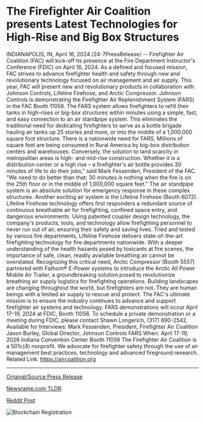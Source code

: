 # The Firefighter Air Coalition presents Latest Technologies for High-Rise and Big Box Structures

INDIANAPOLIS, IN, April 16, 2024 /24-7PressRelease/ -- Firefighter Air Coalition (FAC) will kick-off its presence at the Fire Department Instructor's Conference (FDIC) on April 16, 2024. As a defined and focused mission, FAC strives to advance firefighter health and safety through new and revolutionary technology focused on air management and air supply. This year, FAC will present new and revolutionary products in collaboration with Johnson Controls, Lifeline Firehose, and Arctic Compressor.  Johnson Controls is demonstrating the Firefighter Air Replenishment System (FARS) in the FAC Booth 11056. The FARS system allows firefighters to refill their tanks in high-rises or big-box structures within minutes using a simple, fast, and easy connection to an air standpipe system. This eliminates the traditional need for dedicating firefighters to serve as a bottle brigade hauling air tanks up 25 stories and more, or into the middle of a 1,000,000 square foot structure.  There is a nationwide need for FARS. Millions of square feet are being consumed in Rural America by big-box distribution centers and warehouses. Conversely, the solution to land scarcity in metropolitan areas is high- and mid-rise construction. Whether it is a distribution center or a high rise – a firefighter's air bottle provides 30 minutes of life to do their jobs," said Mark Fessenden, President of the FAC. "We need to do better than that; 30 minutes is nothing when the fire is on the 25th floor or in the middle of 1,000,000 square feet." The air standpipe system is an absolute solution for emergency response in these complex structures.   Another exciting air system is the Lifeline Firehose (Booth 6072). Lifeline Firehose technology offers first responders a redundant source of continuous breathable air for firefighting, confined space entry, and dangerous environments. Using patented coupler design technology, the company's products, tools, and technology allow firefighting personnel to never run out of air, ensuring their safety and saving lives. Tried and tested by various fire departments, Lifeline Firehose delivers state-of-the-art firefighting technology for fire departments nationwide. With a deeper understanding of the health hazards posed by toxicants at fire scenes, the importance of safe, clean, readily available breathing air cannot be overstated.   Recognizing this critical need, Arctic Compressor (Booth 5557) partnered with Fathom® E-Power systems to introduce the Arctic All Power Mobile Air Trailer, a groundbreaking solution posed to revolutionize breathing air supply logistics for firefighting operations.   Building landscapes are changing throughout the world, but firefighters are not. They are human beings with a limited air supply to rescue and protect. The FAC's ultimate mission is to ensure the industry continues to advance and support firefighter air systems and technology.   FARS demonstrations will occur April 17-19, 2024 at FDIC, Booth 11056.   To schedule a private demonstration or a meeting during FDIC, please contact Shawn Longerich, (317) 690-2542.   Available for Interviews: Mark Fessenden, President, Firefighter Air Coalition Jason Burley, Global Director, Johnson Controls FARS   When: April 17-19, 2026 Indiana Convention Center Booth 11056  The Firefighter Air Coalition is a 501c(4) nonprofit. We advocate for firefighter safety through the use of air management best practices, technology and advanced fireground research.  Related Link: https://aircoalition.org 

---

[Original/Source Press Release](https://www.24-7pressrelease.com/press-release/510051/the-firefighter-air-coalition-presents-latest-technologies-for-high-rise-and-big-box-structures)
                    

[Newsramp.com TLDR](None) 



[Reddit Post](https://www.reddit.com/r/HealthCareNewsInfo/comments/1c59yha/firefighter_air_coalition_to_unveil_revolutionary/) 



![Blockchain Registration](https://cdn.newsramp.app/24-7PressRelease/qrcode/244/16/wolfv7JF.webp)